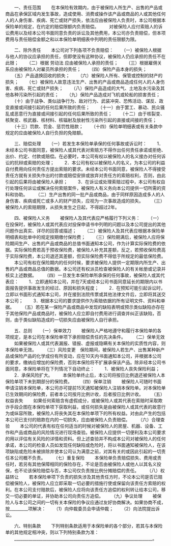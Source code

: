 
 


　　一、责任范围
　　在本保险有效期内，由于被保险人所生产、出售的产品或商品在承保区域内发生事故，造成使用、消费或操作该产品或商品的人或其他任何人的人身伤害、疾病、死亡或财产损失，依法应由被保险人负责时，本公司根据本保险单的规定，在约定的赔偿限额内负责赔偿。
　　对被保险人应付索赔人的诉讼费用以及经本公司书面同意负责的诉讼及其他费用，本公司亦负责赔偿，但本项费用与责任赔偿金额之和以本保险单明细表中列明的责任限额为限。


　　二、除外责任
　　本公司对下列各项不负责赔偿：
　　（一）被保险人根据与他人的协议应承担的责任，但即使没有这种协议，被保险人仍应承担的责任不在此限；
　　（二）根据
劳动法
应由被保险人承担的责任；
　　（三）根据雇佣关系应由被保险人对雇员所承担的责任；
　　（四）保险产品本身的损失；
　　（五）产品退换回收的损失；
　　（六）被保险人所有、保管或控制的财产的损失；
　　（七）被保险人故意违法生产、出售的产品或商品造成任何人的人身伤害、疾病、死亡或财产损失；
　　（八）保险产品造成的大气、土地及水污染及其他各种污染所引起的责任；
　　（九）保险产品造成对飞机或轮船的损害责任；
　　（十）由于战争、类似战争行为、敌对行为、武装冲突、恐怖活动、谋反、政变直接或间接引起的任何后果所致的责任；
　　（十一）由于罢工、暴动、民众骚乱或恶意行为直接或间接引起的任何后果所致的责任；
　　（十二）由于核裂变、核聚变、核武器、核材料、核辐射及放射性污染所引起的直接或间接的责任；
　　（十三）罚款、罚金、惩罚性赔款；
　　（十四）保险单明细表或有关条款中规定的应由被保险人自行负担的免赔额。


　　三、赔偿处理
　　（一）若发生本保险单承保的任何事故或诉讼时：
　　1．未经本公司书面同意，被保险人或其代表对索赔方不得作出任何责任承诺或拒绝、出价、约定、付款或赔偿。在必要时，本公司有权以被保险人的名义接办对任何诉讼的抗辩或索赔的处理；
　　2．本公司有权以被保险人的名义，为本公司的利益自付费用向任何责任方提出索赔的要求。未经本公司书面同意，被保险人不得接受责任方就有关损失作出的付款或赔偿安排或放弃对责任方的索赔权利，否则，由此引起的后果将由被保险人承担；
　　3．在诉讼或处理索赔过程中，本公司有权自行处理任何诉讼或解决任何索赔案件，被保险人有义务向本公司提供一切所需的资料和协助。
　　（二）生产出售的同一批产品或商品，由于同样原因造成多人的人身伤害、疾病或死亡或多人的财产损失，应视为一次事故造成的损失。
　　（三）被保险人的索赔期限，从损失发生之日起，不得超过2年。


　　四、被保险人义务
　　被保险人及其代表应严格履行下列义务：
　　（一）在投保时，被保险人或其代表应对投保申请书中列明的问题以及本公司提出的其他问题作出真实、详尽的回答或描述；
　　（二）被保险人及其代表应根据本保险单明细表和批单中的规定按期缴付保险费；
　　（三）保险期满后，被保险人应将保险期间生产、出售的产品或商品的总值书面通知本公司，作为计算实际保险费的依据。实际保险费若高于预收保险费，被保险人补充其差额，反之，若预收保险费高于实际保险费，本公司退还其差额，但实际保险费不得低于所规定的最低保险费。
　　本公司有权在保险期内的任何时候，要求被保险人提供一定期限内所生产、出售的产品或商品总值的数据。本公司还有权派员检查被保险人的有关帐册或记录并核实上述数据。
　　（四）一旦发生本保险单所承保的任何事故，被保险人或其代表应：
　　1．立即通知本公司，并在7天或经本公司书面同意延长的期限内以书面报告提供事故发生的经过、原因和损失程度；
　　2．在预知可能引起诉讼时，立即以书面形式通知本公司，并在接到法院传票或其他法律文件后，立即将其送交本公司；
　　3．根据本公司的要求提供作为索赔依据的所有证明文件、资料和单据。
　　（五）若在某一保险产品或商品中发现的缺陷表明或预示类似缺陷亦存在于其他保险产品或商品时，被保险人应立即自付费用进行调查并纠正该缺陷，否则，由于类似缺陷造成的一切损失应由被保险人自行承担。


　　五、总则
　　（一）保单效力
　　被保险人严格地遵守和履行本保险单的各项规定，是本公司在本保险单项下承担赔偿责任的先决条件。
　　（二）保单无效
　　如果被保险人或其代表漏报、错报、虚报或隐瞒有关本保险的实质性内容，则本保险单无效。
　　（三）风险变更　保险期间，被保险人若生产、出售某种新产品或保险产品的化学成份有所变动，应在10天内书面通知本公司，并根据本公司的要求，缴纳应增加的保险费，否则本保险将不扩展承保该产品。除非经本公司书面同意，本保险单将在下列情况下自动终止：
　　1．被保险人丧失保险利益；
　　2．承保风险扩大。
　　本保险单终止后，本公司将按日比例退还被保险人本保险单项下未到期部分的保险费。
　　（四）保单注销
　　被保险人可随时书面申请注销本保险单，本公司亦可提前15天通知被保险人注销本保险单。对本保险单已生效期间的保险费，前者本公司按月比例计收，后者按日比例计收。
　　（五）权益丧失
　　如果任何索赔含有虚假成分，或被保险人或其代表在索赔时采取欺诈手段企图在本保险单项下获取利益，或任何损失是由被保险人或其代表的故意行为或纵容所致，被保险人将丧失其在本保险单项下的所有权益。对由此产生的包括本公司已支付的赔款在内的一切损失，应由被保险人负责赔偿。
　　（六）合理查验
　　本公司的代表有权在任何适当的时候对被保险人的房屋、机器、设备、工作和产品或商品的风险情况进行现场查验。被保险人应提供一切便利及本公司要求的用以评估有关风险的详情和资料。但上述查验并不构成本公司对被保险人的任何承诺，本公司的检查人员如发现任何缺陷或危险时，将以书面通知被保险人，在该项缺陷或危险未被排除并使本公司认为满意之前，对其有关的或因此引起的一切责任本公司概不负责。
　　（七）重复保险
　　本保险单负责赔偿损失、费用或责任时，若另有其他保障相同的保险存在，不论是否由被保险人或他人以其名义投保，也不论该保险赔偿与否，本公司仅负责按比例分摊赔偿的责任。
　　（八）权益转让
　　若本保险单项下负责的损失涉及其他责任方时，不论本公司是否已赔偿被保险人，被保险人应立即采取一切必要的措施行使或保留向该责任方索赔的权利。在本公司支付赔款后，被保险人应将向该责任方追偿的权利转让给本公司，移交一切必要的单证，并协助本公司向责任方追偿。
　　（九）争议处理
　　被保险人与本公司之间的一切有关本保险的争议应通过友好协商解决。如果协商不成，按_________项解决：
　　（1）向仲裁委员会申请仲裁；
　　（2）向法院提出诉讼。


　　六、特别条款
　　下列特别条款适用于本保险单的各个部分，若其与本保险单的其他规定相冲突，则以下列特别条款为准：
　　____________________________________________________________________。
 


 

 
 
 
 
 
  


  
 

  


  


  
 
 
 
 

